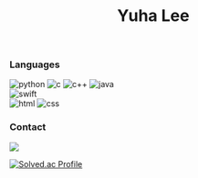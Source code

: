 <div align=center>
 <h1>Yuha Lee</h1>
</div>
 <br>

<div align=left>
<h3>Languages</h3>

![python](https://img.shields.io/badge/Python-14354C?style=for-the-badge&logo=python&logoColor=white) ![c](https://img.shields.io/badge/C-00599C?style=for-the-badge&logo=c&logoColor=white)  ![c++](https://img.shields.io/badge/C%2B%2B-00599C?style=for-the-badge&logo=c%2B%2B&logoColor=white) ![java](https://img.shields.io/badge/Java-ED8B00?style=for-the-badge&logo=openjdk&logoColor=white) <br>
![swift](https://img.shields.io/badge/Swift-FA7343?style=for-the-badge&logo=swift&logoColor=white) <br>
![html](https://img.shields.io/badge/HTML5-E34F26?style=for-the-badge&logo=html5&logoColor=white) ![css](https://img.shields.io/badge/CSS-239120?&style=for-the-badge&logo=css3&logoColor=white) 

<h3>Contact</h3>
<a href="mailto:thisisyuhalee@gmail.com"><img src="https://img.shields.io/badge/Gmail-D14836?style=for-the-badge&logo=gmail&logoColor=white&link=mailto:thisisyuhalee@gmail.com"/></a>
</div>


[![Solved.ac Profile](http://mazassumnida.wtf/api/v2/generate_badge?boj=yuhalee)](https://solved.ac/yuhalee/)







